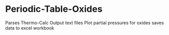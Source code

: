 # Periodic-Table-Oxides
Parses Thermo-Calc Output text files
Plot partial pressures for oxides
saves data to excel workbook
